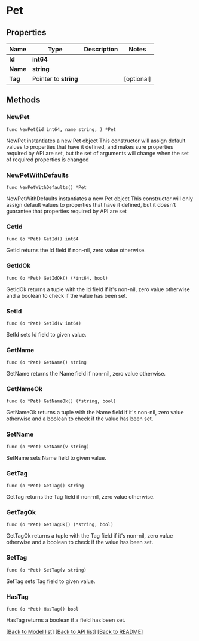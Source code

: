 # Pet

## Properties

Name | Type | Description | Notes
------------ | ------------- | ------------- | -------------
**Id** | **int64** |  | 
**Name** | **string** |  | 
**Tag** | Pointer to **string** |  | [optional] 


## Methods

### NewPet

`func NewPet(id int64, name string, ) *Pet`

NewPet instantiates a new Pet object
This constructor will assign default values to properties that have it defined,
and makes sure properties required by API are set, but the set of arguments
will change when the set of required properties is changed

### NewPetWithDefaults

`func NewPetWithDefaults() *Pet`

NewPetWithDefaults instantiates a new Pet object
This constructor will only assign default values to properties that have it defined,
but it doesn't guarantee that properties required by API are set


### GetId

`func (o *Pet) GetId() int64`

GetId returns the Id field if non-nil, zero value otherwise.

### GetIdOk

`func (o *Pet) GetIdOk() (*int64, bool)`

GetIdOk returns a tuple with the Id field if it's non-nil, zero value otherwise
and a boolean to check if the value has been set.

### SetId

`func (o *Pet) SetId(v int64)`

SetId sets Id field to given value.



### GetName

`func (o *Pet) GetName() string`

GetName returns the Name field if non-nil, zero value otherwise.

### GetNameOk

`func (o *Pet) GetNameOk() (*string, bool)`

GetNameOk returns a tuple with the Name field if it's non-nil, zero value otherwise
and a boolean to check if the value has been set.

### SetName

`func (o *Pet) SetName(v string)`

SetName sets Name field to given value.



### GetTag

`func (o *Pet) GetTag() string`

GetTag returns the Tag field if non-nil, zero value otherwise.

### GetTagOk

`func (o *Pet) GetTagOk() (*string, bool)`

GetTagOk returns a tuple with the Tag field if it's non-nil, zero value otherwise
and a boolean to check if the value has been set.

### SetTag

`func (o *Pet) SetTag(v string)`

SetTag sets Tag field to given value.

### HasTag

`func (o *Pet) HasTag() bool`

HasTag returns a boolean if a field has been set.



[[Back to Model list]](../README.md#documentation-for-models) [[Back to API list]](../README.md#documentation-for-api-endpoints) [[Back to README]](../README.md)

